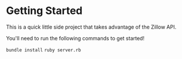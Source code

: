 # Getting Started
This is a quick little side project that takes advantage of the Zillow API.

You'll need to run the following commands to get started!

`bundle install`
`ruby server.rb`

